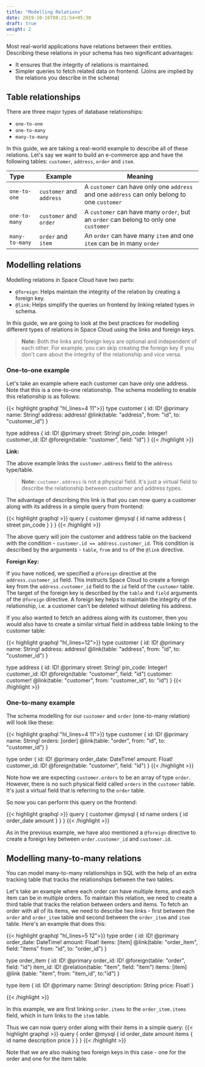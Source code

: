 ```yaml
---
title: "Modelling Relations"
date: 2019-10-16T08:21:54+05:30
draft: true
weight: 2
---
```


Most real-world applications have relations between their entities. Describing these relations in your schema has two significant advantages:

- It ensures that the integrity of relations is maintained.
- Simpler queries to fetch related data on frontend. (Joins are implied by the relations you describe in the schema)

## Table relationships

There are three major types of database relationships:

- `one-to-one`  
- `one-to-many`
- `many-to-many`

In this guide, we are taking a real-world example to describe all of these relations. Let's say we want to build an e-commerce app and have the following tables: `customer`, `address`, `order` and `item`.

| Type           | Example                  | Meaning                                                                                      |
|:---------------|--------------------------|----------------------------------------------------------------------------------------------|
| `one-to-one`   | `customer` and `address` | A `customer` can have only one `address` and one `address` can only belong to one `customer` |
| `one-to-many`  | `customer` and `order`   | A `customer` can have many `order`, but an `order` can belong to only one `customer`           |
| `many-to-many` | `order` and `item`       | An `order` can have many `item` and one `item` can be in many `order`                        |

## Modelling relations

Modelling relations in Space Cloud have two parts:

- `@foreign`: Helps maintain the integrity of the relation by creating a foreign key.
- `@link`: Helps simplify the queries on frontend by linking related types in schema.

In this guide, we are going to look at the best practices for modelling different types of relations in Space Cloud using the links and foreign keys. 

> **Note:** Both the links and foreign keys are optional and independent of each other. For example, you can skip creating the foreign key if you don't care about the integrity of the relationship and vice versa.

### One-to-one example

Let's take an example where each customer can have only one address. Note that this is a one-to-one relationship. The schema modelling to enable this relationship is as follows:

{{< highlight graphql "hl_lines=4 11">}}
type customer {
  id: ID! @primary
  name: String!
  address: address! @link(table: "address", from: "id", to: "customer_id")
}

type address {
  id: ID! @primary
  street: String!
  pin_code: Integer!
  customer_id: ID! @foreign(table: "customer", field: "id")
}
{{< /highlight >}}

**Link:**

The above example links the `customer.address` field to the `address` type/table. 

> **Note:** `customer.address` is not a physical field. It's just a virtual field to describe the relationship between customer and address types.

The advantage of describing this link is that you can now query a customer along with its address in a simple query from frontend:

{{< highlight graphql >}}
query {
  customer @mysql {
    id
    name
    address {
      street
      pin_code
    }
  }
}
{{< /highlight >}}

The above query will join the customer and address table on the backend with the condition - `customer.id == address.customer_id`. This condition is described by the arguments - `table`, `from` and `to` of the `@link` directive.


**Foreign Key:**

If you have noticed, we specified a `@foreign` directive at the `address.customer_id` field. This instructs Space Cloud to create a foreign key from the `address.customer_id` field to the `id` field of the `customer` table. The target of the foreign key is described by the `table` and `field` arguments of the `@foreign` directive. A foreign key helps to maintain the integrity of the relationship, i.e. a customer can't be deleted without deleting his address.

If you also wanted to fetch an address along with its customer, then you would also have to create a similar virtual field in address table linking to the customer table:

{{< highlight graphql "hl_lines=12">}}
type customer {
  id: ID! @primary
  name: String!
  address: address! @link(table: "address", from: "id", to: "customer_id")
}

type address {
  id: ID! @primary
  street: String!
  pin_code: Integer!
  customer_id: ID! @foreign(table: "customer", field: "id")
  customer: customer! @link(table: "customer", from: "customer_id", to: "id")
}
{{< /highlight >}}

### One-to-many example

The schema modelling for our `customer` and `order` (one-to-many relation) will look like these:

{{< highlight graphql "hl_lines=4 11">}}
type customer {
  id: ID! @primary
  name: String!
  orders: [order] @link(table: "order", from: "id", to: "customer_id")
}

type order {
  id: ID! @primary
  order_date: DateTime!
  amount: Float!
  customer_id: ID! @foreign(table: "customer", field: "id")
}
{{< /highlight >}}

Note how we are expecting `customer.orders` to be an array of type `order`. However, there is no such physical field called `orders` in the `customer` table. It's just a virtual field that is referring to the `order` table. 

So now you can perform this query on the frontend:

{{< highlight graphql >}}
query {
  customer @mysql {
    id
    name
    orders {
      id
      order_date
      amount
    }
  }
}
{{< /highlight >}}

As in the previous example, we have also mentioned a `@foreign` directive to create a foreign key between `order.customer_id` and `customer.id`.

## Modelling many-to-many relations

You can model many-to-many relationships in SQL with the help of an extra tracking table that tracks the relationships between the two tables. 

Let's take an example where each order can have multiple items, and each item can be in multiple orders. To maintain this relation, we need to create a third table that tracks the relation between orders and items. To fetch an order with all of its items, we need to describe two links - first between the `order` and `order_item` table and second between the `order_item` and `item` table. Here's an example that does this:

{{< highlight graphql "hl_lines=5 12">}}
type order {
  id: ID! @primary
  order_date: DateTime!
  amount: Float!
  items: [item] @link(table: "order_item", field: "items" from: "id", to: "order_id")
}

type order_item {
  id: ID! @primary
  order_id: ID! @foreign(table: "order", field: "id")
  item_id: ID! @relation(table: "item", field: "item")
  items: [item] @link (table: "item", from: "item_id", to:"id")
}

type item {
  id: ID! @primary
  name: String!
  description: String
  price: Float!
}

{{< /highlight >}}

In this example, we are first linking `order.items` to the `order_item.items` field, which in turn links to the `item` table. 

Thus we can now query order along with their items in a simple query:
{{< highlight graphql >}}
query {
  order @mysql {
    id
    order_date
    amount
    items {
      id
      name
      description
      price
    }
  }
}
{{< /highlight >}}

Note that we are also making two foreign keys in this case - one for the order and one for the item table. 